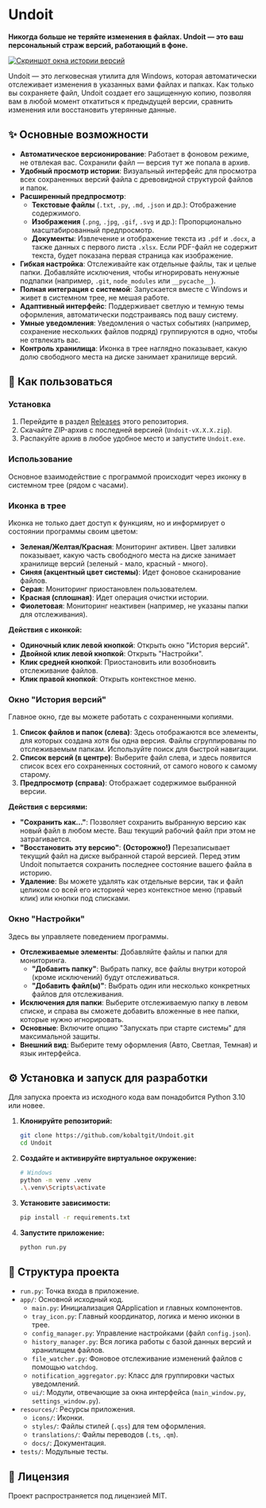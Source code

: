 # Undoit

**Никогда больше не теряйте изменения в файлах. Undoit — это ваш персональный страж версий, работающий в фоне.**

<a href="https://i.ibb.co/nqkvtRWP/screenshot-02.png"><img src="https://i.ibb.co/nqkvtRWP/screenshot-02.png" alt="Скриншот окна истории версий" border="0"></a>

Undoit — это легковесная утилита для Windows, которая автоматически отслеживает изменения в указанных вами файлах и папках. Как только вы сохраняете файл, Undoit создает его защищенную копию, позволяя вам в любой момент откатиться к предыдущей версии, сравнить изменения или восстановить утерянные данные.

## ✨ Основные возможности

*   **Автоматическое версионирование**: Работает в фоновом режиме, не отвлекая вас. Сохранили файл — версия тут же попала в архив.
*   **Удобный просмотр истории**: Визуальный интерфейс для просмотра всех сохраненных версий файла с древовидной структурой файлов и папок.
*   **Расширенный предпросмотр**:
    *   **Текстовые файлы** (`.txt`, `.py`, `.md`, `.json` и др.): Отображение содержимого.
    *   **Изображения** (`.png`, `.jpg`, `.gif`, `.svg` и др.): Пропорционально масштабированный предпросмотр.
    *   **Документы**: Извлечение и отображение текста из `.pdf` и `.docx`, а также данных с первого листа `.xlsx`. Если PDF-файл не содержит текста, будет показана первая страница как изображение.
*   **Гибкая настройка**: Отслеживайте как отдельные файлы, так и целые папки. Добавляйте исключения, чтобы игнорировать ненужные подпапки (например, `.git`, `node_modules` или `__pycache__`).
*   **Полная интеграция с системой**: Запускается вместе с Windows и живет в системном трее, не мешая работе.
*   **Адаптивный интерфейс**: Поддерживает светлую и темную темы оформления, автоматически подстраиваясь под вашу систему.
*   **Умные уведомления**: Уведомления о частых событиях (например, сохранение нескольких файлов подряд) группируются в одно, чтобы не отвлекать вас.
*   **Контроль хранилища**: Иконка в трее наглядно показывает, какую долю свободного места на диске занимает хранилище версий.

## 🚀 Как пользоваться

### Установка

1.  Перейдите в раздел [Releases](https://github.com/kobaltgit/Undoit/releases) этого репозитория.
2.  Скачайте ZIP-архив с последней версией (`Undoit-vX.X.X.zip`).
3.  Распакуйте архив в любое удобное место и запустите `Undoit.exe`.

### Использование

Основное взаимодействие с программой происходит через иконку в системном трее (рядом с часами).

### Иконка в трее

Иконка не только дает доступ к функциям, но и информирует о состоянии программы своим цветом:

*   **Зеленая/Желтая/Красная**: Мониторинг активен. Цвет заливки показывает, какую часть свободного места на диске занимает хранилище версий (зеленый - мало, красный - много).
*   **Синяя (акцентный цвет системы)**: Идет фоновое сканирование файлов.
*   **Серая**: Мониторинг приостановлен пользователем.
*   **Красная (сплошная)**: Идет операция очистки истории.
*   **Фиолетовая**: Мониторинг неактивен (например, не указаны папки для отслеживания).

**Действия с иконкой:**

*   **Одиночный клик левой кнопкой**: Открыть окно "История версий".
*   **Двойной клик левой кнопкой**: Открыть "Настройки".
*   **Клик средней кнопкой**: Приостановить или возобновить отслеживание файлов.
*   **Клик правой кнопкой**: Открыть контекстное меню.

### Окно "История версий"

Главное окно, где вы можете работать с сохраненными копиями.

1.  **Список файлов и папок (слева)**: Здесь отображаются все элементы, для которых создана хотя бы одна версия. Файлы сгруппированы по отслеживаемым папкам. Используйте поиск для быстрой навигации.
2.  **Список версий (в центре)**: Выберите файл слева, и здесь появится список всех его сохраненных состояний, от самого нового к самому старому.
3.  **Предпросмотр (справа)**: Отображает содержимое выбранной версии.

**Действия с версиями:**

*   **"Сохранить как..."**: Позволяет сохранить выбранную версию как новый файл в любом месте. Ваш текущий рабочий файл при этом не затрагивается.
*   **"Восстановить эту версию"**: **(Осторожно!)** Перезаписывает текущий файл на диске выбранной старой версией. Перед этим Undoit попытается сохранить последнее состояние вашего файла в историю.
*   **Удаление**: Вы можете удалять как отдельные версии, так и файл целиком со всей его историей через контекстное меню (правый клик) или кнопки под списками.

### Окно "Настройки"

Здесь вы управляете поведением программы.

*   **Отслеживаемые элементы**: Добавляйте файлы и папки для мониторинга.
    *   **"Добавить папку"**: Выбрать папку, все файлы внутри которой (кроме исключений) будут отслеживаться.
    *   **"Добавить файл(ы)"**: Выбрать один или несколько конкретных файлов для отслеживания.
*   **Исключения для папки**: Выберите отслеживаемую папку в левом списке, и справа вы сможете добавить вложенные в нее папки, которые нужно игнорировать.
*   **Основные**: Включите опцию "Запускать при старте системы" для максимальной защиты.
*   **Внешний вид**: Выберите тему оформления (Авто, Светлая, Темная) и язык интерфейса.

## ⚙️ Установка и запуск для разработки

Для запуска проекта из исходного кода вам понадобится Python 3.10 или новее.

1.  **Клонируйте репозиторий:**
    ```bash
    git clone https://github.com/kobaltgit/Undoit.git
    cd Undoit
    ```

2.  **Создайте и активируйте виртуальное окружение:**
    ```bash
    # Windows
    python -m venv .venv
    .\.venv\Scripts\activate
    ```

3.  **Установите зависимости:**
    ```bash
    pip install -r requirements.txt
    ```

4.  **Запустите приложение:**
    ```bash
    python run.py
    ```

## 📂 Структура проекта

*   `run.py`: Точка входа в приложение.
*   `app/`: Основной исходный код.
    *   `main.py`: Инициализация QApplication и главных компонентов.
    *   `tray_icon.py`: Главный координатор, логика и меню иконки в трее.
    *   `config_manager.py`: Управление настройками (файл `config.json`).
    *   `history_manager.py`: Вся логика работы с базой данных версий и хранилищем файлов.
    *   `file_watcher.py`: Фоновое отслеживание изменений файлов с помощью `watchdog`.
    *   `notification_aggregator.py`: Класс для группировки частых уведомлений.
    *   `ui/`: Модули, отвечающие за окна интерфейса (`main_window.py`, `settings_window.py`).
*   `resources/`: Ресурсы приложения.
    *   `icons/`: Иконки.
    *   `styles/`: Файлы стилей (`.qss`) для тем оформления.
    *   `translations/`: Файлы переводов (`.ts`, `.qm`).
    *   `docs/`: Документация.
*   `tests/`: Модульные тесты.

## 📄 Лицензия

Проект распространяется под лицензией MIT.